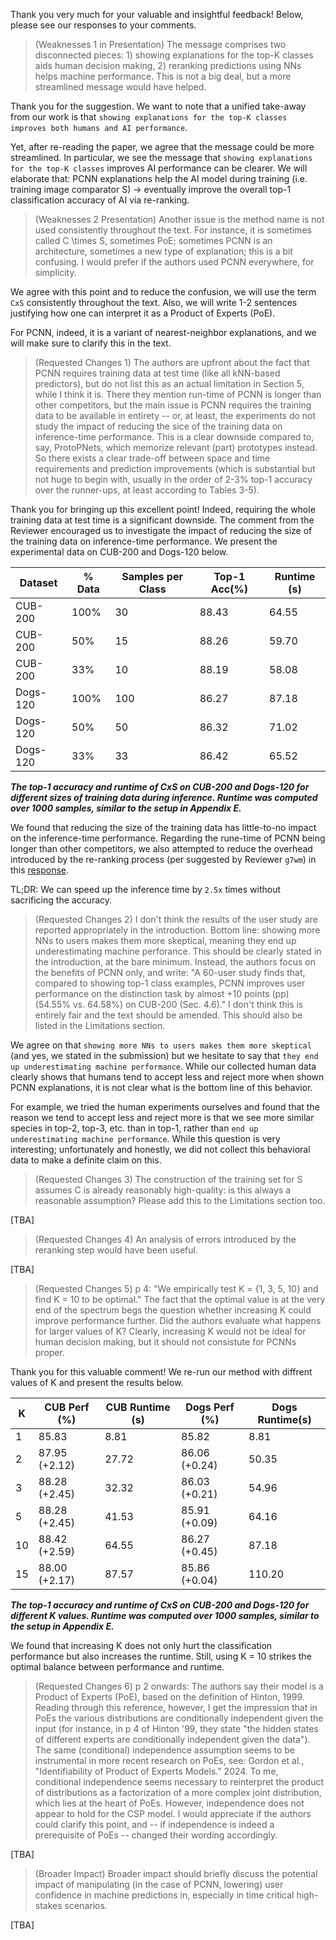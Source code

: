 Thank you very much for your valuable and insightful feedback!
Below, please see our responses to your comments.

> (Weaknesses 1 in Presentation) The message comprises two disconnected pieces: 1) showing explanations for the top-K classes aids human decision making, 2) reranking predictions using NNs helps machine performance. This is not a big deal, but a more streamlined message would have helped. 

Thank you for the suggestion.
We want to note that a unified take-away from our work is that `showing explanations for the top-K classes improves both humans and AI performance`.

Yet, after re-reading the paper, we agree that the message could be more streamlined.
In particular, we see the message that `showing explanations for the top-K classes` improves AI performance can be clearer.
We will elaborate that: PCNN explanations help the AI model during training (i.e. training image comparator S) → eventually improve the overall top-1 classification accuracy of AI via re-ranking.

> (Weaknesses 2 Presentation) Another issue is the method name is not used consistently throughout the text. For instance, it is sometimes called C \times S, sometimes PoE; sometimes PCNN is an architecture, sometimes a new type of explanation; this is a bit confusing. I would prefer if the authors used PCNN everywhere, for simplicity.

We agree with this point and to reduce the confusion, we will use the term `CxS` consistently throughout the text.
Also, we will write 1-2 sentences justifying how one can interpret it as a Product of Experts (PoE).

For PCNN, indeed, it is a variant of nearest-neighbor explanations, and we will make sure to clarify this in the text.

> (Requested Changes 1) The authors are upfront about the fact that PCNN requires training data at test time (like all kNN-based predictors), but do not list this as an actual limitation in Section 5, while I think it is.
There they mention run-time of PCNN is longer than other competitors, but the main issue is PCNN requires the training data to be available in entirety -- or, at least, the experiments do not study the impact of reducing the sice of the training data on inference-time performance. This is a clear downside compared to, say, ProtoPNets, which memorize relevant (part) prototypes instead.
So there exists a clear trade-off between space and time requirements and prediction improvements (which is substantial but not huge to begin with, usually in the order of 2-3% top-1 accuracy over the runner-ups, at least according to Tables 3-5).

Thank you for bringing up this excellent point! Indeed, requiring the whole training data at test time is a significant downside.
The comment from the Reviewer encouraged us to investigate the impact of reducing the size of the training data on inference-time performance.
We present the experimental data on CUB-200 and Dogs-120 below.

| Dataset   | % Data | Samples per Class | Top-1 Acc(%) | Runtime (s) |
|-----------|--------|-------------------|--------------|-------------|
| CUB-200   | 100%   | 30                | 88.43        | 64.55       |
| CUB-200   | 50%    | 15                | 88.26        | 59.70       |
| CUB-200   | 33%    | 10                | 88.19        | 58.08       |
| Dogs-120  | 100%   | 100               | 86.27        | 87.18       | 
| Dogs-120  | 50%    | 50                | 86.32        | 71.02       |
| Dogs-120  | 33%    | 33                | 86.42        | 65.52       |
**_The top-1 accuracy and runtime of CxS on CUB-200 and Dogs-120 for different sizes of training data during inference. Runtime was computed over 1000 samples, similar to the setup in Appendix E._**

We found that reducing the size of the training data has little-to-no impact on the inference-time performance.
Regarding the rune-time of PCNN being longer than other competitors, we also attempted to reduce the overhead introduced by the re-ranking process (per suggested by Reviewer `g7wm`) in this [response](https://openreview.net/forum?id=OcFjqiJ98b&noteId=XuB3bY6d9q).

TL;DR: We can speed up the inference time by `2.5x` times without sacrificing the accuracy.

> (Requested Changes 2) I don't think the results of the user study are reported appropriately in the introduction.
Bottom line: showing more NNs to users makes them more skeptical, meaning they end up underestimating machine perforance. 
This should be clearly stated in the introduction, at the bare minimum. 
Instead, the authors focus on the benefits of PCNN only, and write: "A 60-user study finds that, compared to showing top-1 class examples, PCNN improves user performance on the distinction task by almost +10 points (pp) (54.55% vs. 64.58%) on CUB-200 (Sec. 4.6)." I don't think this is entirely fair and the text should be amended. This should also be listed in the Limitations section.

We agree on that `showing more NNs to users makes them more skeptical` (and yes, we stated in the submission) but we hesitate to say that `they end up underestimating machine performance`.
While our collected human data clearly shows that humans tend to accept less and reject more when shown PCNN explanations,
it is not clear what is the bottom line of this behavior.

For example, we tried the human experiments ourselves and found that the reason we tend to accept less and reject more is that
we see more similar species in top-2, top-3, etc. than in top-1, rather than `end up underestimating machine performance`.
While this question is very interesting; unfortunately and honestly, we did not collect this behavioral data to make a definite claim on this.

> (Requested Changes 3) The construction of the training set for S assumes C is already reasonably high-quality: is this always a reasonable assumption? Please add this to the Limitations section too.

[TBA]

> (Requested Changes 4) An analysis of errors introduced by the reranking step would have been useful.

[TBA]

> (Requested Changes 5) p 4: "We empirically test K = {1, 3, 5, 10} and find K = 10 to be optimal." The fact that the optimal value is at the very end of the spectrum begs the question whether increasing K could improve performance further. Did the authors evaluate what happens for larger values of K? Clearly, increasing K would not be ideal for human decision making, but it should not consistute for PCNNs proper.

Thank you for this valuable comment!
We re-run our method with diffrent values of K and present the results below.

| K  | CUB Perf (%)  | CUB Runtime (s) | Dogs Perf (%)         | Dogs Runtime(s) |
|----|---------------|-----------------|-----------------------|-----------------|
| 1  | 85.83         | 8.81            | 85.82                 | 8.81            |
| 2  | 87.95 (+2.12) | 27.72           | 86.06 (+0.24)         | 50.35           |
| 3  | 88.28 (+2.45) | 32.32           | 86.03 (+0.21)         | 54.96           |
| 5  | 88.28 (+2.45) | 41.53           | 85.91 (+0.09)         | 64.16           |
| 10 | 88.42 (+2.59) | 64.55           | 86.27 (+0.45)         | 87.18           |
| 15 | 88.00 (+2.17) | 87.57           | 85.86 (+0.04)         | 110.20          |
**_The top-1 accuracy and runtime of CxS on CUB-200 and Dogs-120 for different K values. Runtime was computed over 1000 samples, similar to the setup in Appendix E._**

We found that increasing K does not only hurt the classification performance but also increases the runtime.
Still, using K = 10 strikes the optimal balance between performance and runtime.

> (Requested Changes 6) p 2 onwards: The authors say their model is a Product of Experts (PoE), based on the definition of Hinton, 1999. Reading through this reference, however, I get the impression that in PoEs the various distributions are conditionally independent given the input (for instance, in p 4 of Hinton '99, they state "the hidden states of different experts are conditionally independent given the data"). The same (conditional) independence assumption seems to be instrumental in more recent research on PoEs, see:
Gordon et al., "Identifiability of Product of Experts Models." 2024.
To me, conditional independence seems necessary to reinterpret the product of distributions as a factorization of a more complex joint distribution, which lies at the heart of PoEs.
However, independence does not appear to hold for the CSP model. I would appreciate if the authors could clarify this point, and -- if independence is indeed a prerequisite of PoEs -- changed their wording accordingly.

[TBA]

> (Broader Impact) Broader impact should briefly discuss the potential impact of manipulating (in the case of PCNN, lowering) user confidence in machine predictions in, especially in time critical high-stakes scenarios.

[TBA]